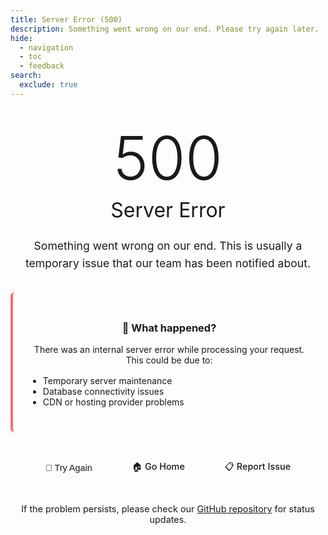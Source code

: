 ```yaml
---
title: Server Error (500)
description: Something went wrong on our end. Please try again later.
hide:
  - navigation
  - toc
  - feedback
search:
  exclude: true
---
```


<style>
.error-container {
  text-align: center;
  padding: 2rem 0;
  max-width: 600px;
  margin: 0 auto;
}

.error-code {
  font-size: 6rem;
  font-weight: 300;
  color: var(--md-primary-fg-color);
  margin: 0;
  line-height: 1;
}

.error-title {
  font-size: 2rem;
  font-weight: 400;
  margin: 1rem 0;
  color: var(--md-default-fg-color);
}

.error-description {
  font-size: 1.1rem;
  color: var(--md-default-fg-color--light);
  margin: 1.5rem 0;
  line-height: 1.6;
}

.error-actions {
  margin: 2rem 0;
  display: flex;
  gap: 1rem;
  justify-content: center;
  flex-wrap: wrap;
}

.action-button {
  background: var(--md-primary-fg-color);
  color: var(--md-primary-bg-color);
  padding: 0.8rem 1.5rem;
  border-radius: 0.4rem;
  text-decoration: none;
  font-weight: 500;
  transition: all 0.2s ease;
  border: none;
  cursor: pointer;
  font-size: 0.9rem;
}

.action-button:hover {
  background: var(--md-accent-fg-color);
  transform: translateY(-1px);
}

.action-button.secondary {
  background: transparent;
  color: var(--md-primary-fg-color);
  border: 1px solid var(--md-primary-fg-color);
}

.action-button.secondary:hover {
  background: var(--md-primary-fg-color);
  color: var(--md-primary-bg-color);
}

.status-info {
  background: var(--md-code-bg-color);
  border-radius: 0.4rem;
  padding: 1.5rem;
  margin: 2rem 0;
  border-left: 4px solid #ff6b6b;
}

@media screen and (max-width: 768px) {
  .error-code {
    font-size: 4rem;
  }

  .error-title {
    font-size: 1.5rem;
  }

  .error-actions {
    flex-direction: column;
    align-items: center;
  }
}
</style>

<div class="error-container">
  <h1 class="error-code">500</h1>
  <h2 class="error-title">Server Error</h2>
  <p class="error-description">
    Something went wrong on our end. This is usually a temporary issue
    that our team has been notified about.
  </p>

  <div class="status-info">
    <h3>🔧 What happened?</h3>
    <p>There was an internal server error while processing your request. This could be due to:</p>
    <ul style="text-align: left; margin: 1rem 0;">
      <li>Temporary server maintenance</li>
      <li>Database connectivity issues</li>
      <li>CDN or hosting provider problems</li>
    </ul>
  </div>

  <div class="error-actions">
    <button onclick="window.location.reload()" class="action-button">🔄 Try Again</button>
    <a href="/" class="action-button secondary">🏠 Go Home</a>
    <a href="https://github.com/rknightion/meraki-dashboard-exporter/issues" class="action-button secondary" target="_blank">📋 Report Issue</a>
  </div>

  <div style="margin-top: 2rem; font-size: 0.9rem; color: var(--md-default-fg-color--light);">
    <p>If the problem persists, please check our <a href="https://github.com/rknightion/meraki-dashboard-exporter" target="_blank">GitHub repository</a> for status updates.</p>
  </div>
</div>

<script>
document.addEventListener('DOMContentLoaded', function() {
  // Track 500 errors for analytics
  if (typeof gtag !== 'undefined') {
    gtag('event', 'exception', {
      description: '500_server_error',
      fatal: true,
      custom_map: {
        'error_page': window.location.pathname
      }
    });
  }

  // Auto-retry after 10 seconds (configurable)
  const autoRetryDelay = 10000; // 10 seconds
  let retryTimer;

  const startRetryTimer = () => {
    retryTimer = setTimeout(() => {
      if (confirm('Would you like to automatically retry loading the page?')) {
        window.location.reload();
      }
    }, autoRetryDelay);
  };

  // Start auto-retry timer
  startRetryTimer();

  // Clear timer if user manually reloads
  window.addEventListener('beforeunload', () => {
    if (retryTimer) {
      clearTimeout(retryTimer);
    }
  });
});
</script>

